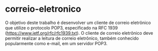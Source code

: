 # correio-eletronico
O objetivo deste trabalho é desenvolver um cliente de correio eletrônico que utilize o protocolo POP3, especificado na RFC 1939 (https://www.ietf.org/rfc/rfc1939.txt). O cliente de correio eletrônico deve permitir realizar a leitura de correio eletrônico, também conhecido popularmente como e-mail, em um servidor POP3.
